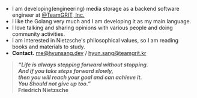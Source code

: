 - I am developing(engineering) media storage as a backend software engineer at [@TeamGRIT, Inc.](https://www.teamgrit.kr/)
- I like the Golang very much and I am developing it as my main language.
- I love talking and sharing opinions with various people and doing community activities.
- I am interested in Nietzsche's philosophical values, so I am reading books and materials to study.
- **Contact.** [me@hyunsang.dev](mailto:me@hyunsang.dev) / [hyun.sang@teamgrit.kr](mailto:hyun.sang@teamgrit.kr)

> ***“Life is always stepping forward without stopping.  
> And if you take steps forward slowly,   
> then you will reach your goal and can achieve it.   
> You Should not give up too.”***  
> **Friedrich Nietzsche**
